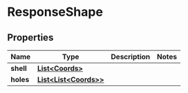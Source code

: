 
# ResponseShape

## Properties
Name | Type | Description | Notes
------------ | ------------- | ------------- | -------------
**shell** | [**List&lt;Coords&gt;**](Coords.md) |  | 
**holes** | [**List&lt;List&lt;Coords&gt;&gt;**](List.md) |  | 



